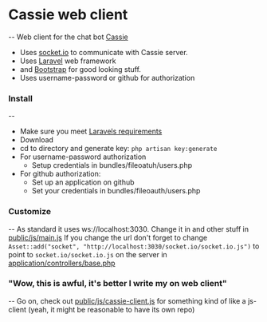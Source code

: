# Cassie web client
--
Web client for the chat bot [Cassie](https://github.com/olyckne/cassie)

- Uses [socket.io](http://socket.io) to communicate with Cassie server.
- Uses [Laravel](http://laravel.com/) web framework
- and [Bootstrap](http://getbootstrap.com) for good looking stuff.
- Uses username-password or github for authorization

### Install
--
- Make sure you meet [Laravels requirements](http://laravel.com/docs/install#requirements) 
- Download
- cd to directory and generate key: `php artisan key:generate`
- For username-password authorization
  - Setup credentials in bundles/fileoatuh/users.php  
- For github authorization:
  - Set up an application on github
  - Set your credentials in bundles/fileoauth/users.php

### Customize
--
As standard it uses ws://localhost:3030.
Change it in and other stuff in [public/js/main.js](https://github.com/olyckne/cassie-webclient/blob/master/public/js/main.js)
If you change the url don't forget to change `Asset::add("socket", "http://localhost:3030/socket.io/socket.io.js")` to point to `socket.io/socket.io.js` on the server in [application/controllers/base.php](https://github.com/olyckne/cassie-webclient/blob/master/application/controllers/base.php)

### "Wow, this is awful, it's better I write my on web client"
--
Go on, check out [public/js/cassie-client.js](https://github.com/olyckne/cassie-webclient/blob/master/public/js/cassie-client.js) for something kind of like a js-client (yeah, it might be reasonable to have its own repo)
